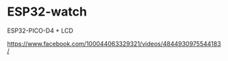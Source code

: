 # ESP32-watch
ESP32-PICO-D4 + LCD

https://www.facebook.com/100044063329321/videos/4844930975544183/
